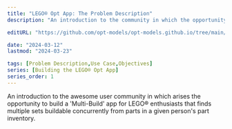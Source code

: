 ```yaml
---
title: "LEGO® Opt App: The Problem Description"
description: "An introduction to the community in which the opportunity to build a real-time optimization arises and a description of the 'Multi-Build' search it performs for LEGO enthusiasts, finding multiple LEGO sets that can be built concurrently from parts in a given person's part inventory."

editURL: "https://github.com/opt-models/opt-models.github.io/tree/main/content/compendium/lego-app-problem-description/index.md"

date: "2024-03-12"
lastmod: "2024-03-23"

tags: [Problem Description,Use Case,Objectives]
series: [Building the LEGO® Opt App]
series_order: 1
---
```


An introduction to the awesome user community in which arises the opportunity to build a 'Multi-Build' app for LEGO® enthusiasts that finds multiple sets buildable concurrently from parts in a given person's part inventory.

